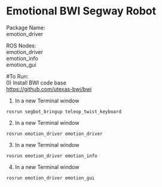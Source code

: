 # Emotional BWI Segway Robot

Package Name: <br/>
emotion_driver

ROS Nodes: <br/>
emotion_driver <br/>
emotion_info <br/>
emotion_gui <br/>

#To Run: <br/>
0) Install BWI code base <br/>
https://github.com/utexas-bwi/bwi <br/>
1) In a new Terminal window
```
rosrun segbot_bringup teleop_twist_keyboard
```
2) In a new Terminal window
```
rosrun emotion_driver emotion_driver
```
3) In a new Terminal window
```
rosrun emotion_driver emotion_info
```
4) In a new Terminal window
```
rosrun emotion_driver emotion_gui
```

